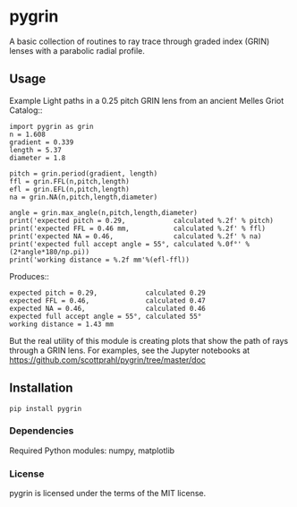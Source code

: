 # pygrin

A basic collection of routines to ray trace through graded
index (GRIN) lenses with a parabolic radial profile.

## Usage

Example Light paths in a 0.25 pitch GRIN lens from an ancient Melles Griot Catalog::

    import pygrin as grin
    n = 1.608 
    gradient = 0.339 
    length = 5.37
    diameter = 1.8
    
    pitch = grin.period(gradient, length)
    ffl = grin.FFL(n,pitch,length)
    efl = grin.EFL(n,pitch,length)
    na = grin.NA(n,pitch,length,diameter)

    angle = grin.max_angle(n,pitch,length,diameter)
    print('expected pitch = 0.29,            calculated %.2f' % pitch)
    print('expected FFL = 0.46 mm,           calculated %.2f' % ffl)
    print('expected NA = 0.46,               calculated %.2f' % na)
    print('expected full accept angle = 55°, calculated %.0f°' % (2*angle*180/np.pi))
    print('working distance = %.2f mm'%(efl-ffl))

Produces::

    expected pitch = 0.29,            calculated 0.29
    expected FFL = 0.46,              calculated 0.47
    expected NA = 0.46,               calculated 0.46
    expected full accept angle = 55°, calculated 55°
    working distance = 1.43 mm

But the real utility of this module is creating plots that show the path of rays through
a GRIN lens.   For examples, see the Jupyter notebooks at 
<https://github.com/scottprahl/pygrin/tree/master/doc>

## Installation

    pip install pygrin

### Dependencies

Required Python modules: numpy, matplotlib


### License

pygrin is licensed under the terms of the MIT license.